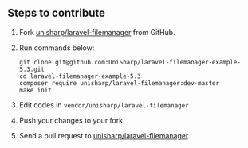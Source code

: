 ## Steps to contribute
1. Fork [unisharp/laravel-filemanager](https://github.com/UniSharp/laravel-filemanager) from GitHub.
1. Run commands below:

    ```
    git clone git@github.com:UniSharp/laravel-filemanager-example-5.3.git
    cd laravel-filemanager-example-5.3
    composer require unisharp/laravel-filemanager:dev-master
    make init
    ```
1. Edit codes in `vendor/unisharp/laravel-filemanager`
1. Push your changes to your fork.
1. Send a pull request to [unisharp/laravel-filemanager](https://github.com/UniSharp/laravel-filemanager).
